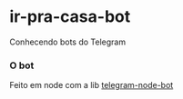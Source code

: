 # ir-pra-casa-bot
Conhecendo bots do Telegram

### O bot

Feito em node com a lib [telegram-node-bot](https://github.com/Naltox/telegram-node-bot)
